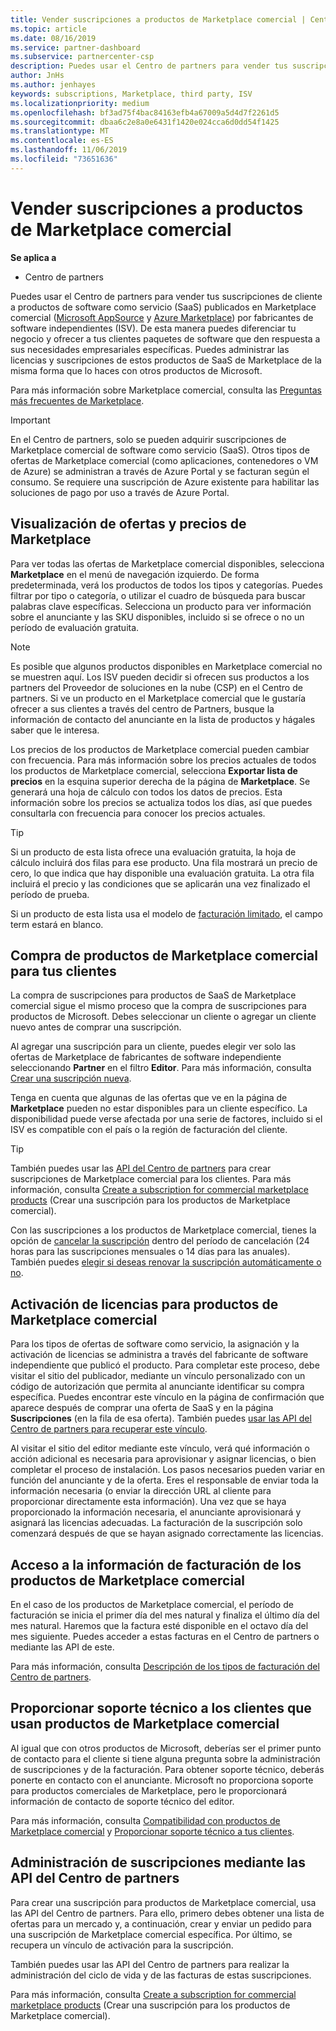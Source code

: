 ```yaml
---
title: Vender suscripciones a productos de Marketplace comercial | Centro de partners
ms.topic: article
ms.date: 08/16/2019
ms.service: partner-dashboard
ms.subservice: partnercenter-csp
description: Puedes usar el Centro de partners para vender tus suscripciones de cliente para productos de software como servicio (SaaS) publicados en Marketplace comercial por fabricantes de software independientes (ISV).
author: JnHs
ms.author: jenhayes
keywords: subscriptions, Marketplace, third party, ISV
ms.localizationpriority: medium
ms.openlocfilehash: bf3ad75f4bac84163efb4a67009a5d4d7f2261d5
ms.sourcegitcommit: dbaa6c2e8a0e6431f1420e024cca6d0dd54f1425
ms.translationtype: MT
ms.contentlocale: es-ES
ms.lasthandoff: 11/06/2019
ms.locfileid: "73651636"
---
```

# <a name="sell-subscriptions-to-commercial-marketplace-products"></a>Vender suscripciones a productos de Marketplace comercial

**Se aplica a**

- Centro de partners

Puedes usar el Centro de partners para vender tus suscripciones de cliente a productos de software como servicio (SaaS) publicados en Marketplace comercial ([Microsoft AppSource](https://appsource.microsoft.com/) y [Azure Marketplace](https://azuremarketplace.microsoft.com/)) por fabricantes de software independientes (ISV). De esta manera puedes diferenciar tu negocio y ofrecer a tus clientes paquetes de software que den respuesta a sus necesidades empresariales específicas. Puedes administrar las licencias y suscripciones de estos productos de SaaS de Marketplace de la misma forma que lo haces con otros productos de Microsoft.

Para más información sobre Marketplace comercial, consulta las [Preguntas más frecuentes de Marketplace](https://docs.microsoft.com/azure/marketplace/marketplace-faq-publisher-guide).

> [!IMPORTANT]
> En el Centro de partners, solo se pueden adquirir suscripciones de Marketplace comercial de software como servicio (SaaS). Otros tipos de ofertas de Marketplace comercial (como aplicaciones, contenedores o VM de Azure) se administran a través de Azure Portal y se facturan según el consumo. Se requiere una suscripción de Azure existente para habilitar las soluciones de pago por uso a través de Azure Portal.

## <a name="view-marketplace-offers-and-pricing"></a>Visualización de ofertas y precios de Marketplace

Para ver todas las ofertas de Marketplace comercial disponibles, selecciona **Marketplace** en el menú de navegación izquierdo. De forma predeterminada, verá los productos de todos los tipos y categorías. Puedes filtrar por tipo o categoría, o utilizar el cuadro de búsqueda para buscar palabras clave específicas. Selecciona un producto para ver información sobre el anunciante y las SKU disponibles, incluido si se ofrece o no un período de evaluación gratuita.

> [!NOTE]
> Es posible que algunos productos disponibles en Marketplace comercial no se muestren aquí. Los ISV pueden decidir si ofrecen sus productos a los partners del Proveedor de soluciones en la nube (CSP) en el Centro de partners. Si ve un producto en el Marketplace comercial que le gustaría ofrecer a sus clientes a través del centro de Partners, busque la información de contacto del anunciante en la lista de productos y hágales saber que le interesa.

Los precios de los productos de Marketplace comercial pueden cambiar con frecuencia. Para más información sobre los precios actuales de todos los productos de Marketplace comercial, selecciona **Exportar lista de precios** en la esquina superior derecha de la página de **Marketplace**. Se generará una hoja de cálculo con todos los datos de precios. Esta información sobre los precios se actualiza todos los días, así que puedes consultarla con frecuencia para conocer los precios actuales.

> [!TIP]
> Si un producto de esta lista ofrece una evaluación gratuita, la hoja de cálculo incluirá dos filas para ese producto. Una fila mostrará un precio de cero, lo que indica que hay disponible una evaluación gratuita. La otra fila incluirá el precio y las condiciones que se aplicarán una vez finalizado el período de prueba.
>
> Si un producto de esta lista usa el modelo de [facturación limitado](https://docs.microsoft.com/azure/marketplace/partner-center-portal/saas-metered-billing), el campo term estará en blanco.

## <a name="purchase-commercial-marketplace-products-for-your-customers"></a>Compra de productos de Marketplace comercial para tus clientes

La compra de suscripciones para productos de SaaS de Marketplace comercial sigue el mismo proceso que la compra de suscripciones para productos de Microsoft. Debes seleccionar un cliente o agregar un cliente nuevo antes de comprar una suscripción.

Al agregar una suscripción para un cliente, puedes elegir ver solo las ofertas de Marketplace de fabricantes de software independiente seleccionando **Partner** en el filtro **Editor**. Para más información, consulta [Crear una suscripción nueva](create-a-new-subscription.md).

Tenga en cuenta que algunas de las ofertas que ve en la página de **Marketplace** pueden no estar disponibles para un cliente específico. La disponibilidad puede verse afectada por una serie de factores, incluido si el ISV es compatible con el país o la región de facturación del cliente.

> [!TIP]
> También puedes usar las [API del Centro de partners](https://docs.microsoft.com/partner-center/develop/) para crear suscripciones de Marketplace comercial para los clientes. Para más información, consulta [Create a subscription for commercial marketplace products](https://docs.microsoft.com/partner-center/develop/create-subscription-azure-marketplace-products) (Crear una suscripción para los productos de Marketplace comercial).

Con las suscripciones a los productos de Marketplace comercial, tienes la opción de [cancelar la suscripción](https://docs.microsoft.com/partner-center/create-a-new-subscription#cancel-a-subscription) dentro del período de cancelación (24 horas para las suscripciones mensuales o 14 días para las anuales). También puedes [elegir si deseas renovar la suscripción automáticamente o no](https://docs.microsoft.com/partner-center/create-a-new-subscription#choose-whether-to-automatically-renew-an-azure-marketplace-subscription).

## <a name="license-activation-for-commercial-marketplace-products"></a>Activación de licencias para productos de Marketplace comercial

Para los tipos de ofertas de software como servicio, la asignación y la activación de licencias se administra a través del fabricante de software independiente que publicó el producto. Para completar este proceso, debe visitar el sitio del publicador, mediante un vínculo personalizado con un código de autorización que permita al anunciante identificar su compra específica. Puedes encontrar este vínculo en la página de confirmación que aparece después de comprar una oferta de SaaS y en la página **Suscripciones** (en la fila de esa oferta). También puedes [usar las API del Centro de partners para recuperar este vínculo](https://docs.microsoft.com/partner-center/develop/get-activation-link-by-order-line-item).

Al visitar el sitio del editor mediante este vínculo, verá qué información o acción adicional es necesaria para aprovisionar y asignar licencias, o bien completar el proceso de instalación. Los pasos necesarios pueden variar en función del anunciante y de la oferta. Eres el responsable de enviar toda la información necesaria (o enviar la dirección URL al cliente para proporcionar directamente esta información). Una vez que se haya proporcionado la información necesaria, el anunciante aprovisionará y asignará las licencias adecuadas. La facturación de la suscripción solo comenzará después de que se hayan asignado correctamente las licencias.

## <a name="access-billing-info-for-commercial-marketplace-products"></a>Acceso a la información de facturación de los productos de Marketplace comercial

En el caso de los productos de Marketplace comercial, el período de facturación se inicia el primer día del mes natural y finaliza el último día del mes natural. Haremos que la factura esté disponible en el octavo día del mes siguiente. Puedes acceder a estas facturas en el Centro de partners o mediante las API de este.

Para más información, consulta [Descripción de los tipos de facturación del Centro de partners](https://docs.microsoft.com/partner-center/billing-different-types#billing-for-one-time-and-select-recurring-charges).

## <a name="provide-support-for-customers-using-commercial-marketplace-products"></a>Proporcionar soporte técnico a los clientes que usan productos de Marketplace comercial

Al igual que con otros productos de Microsoft, deberías ser el primer punto de contacto para el cliente si tiene alguna pregunta sobre la administración de suscripciones y de la facturación. Para obtener soporte técnico, deberás ponerte en contacto con el anunciante. Microsoft no proporciona soporte para productos comerciales de Marketplace, pero le proporcionará información de contacto de soporte técnico del editor.

Para más información, consulta [Compatibilidad con productos de Marketplace comercial](https://docs.microsoft.com/partner-center/report-problems-on-behalf-of-a-customer#support-for-commercial-marketplace-products) y [Proporcionar soporte técnico a tus clientes](https://docs.microsoft.com/partner-center/customer-support).

## <a name="manage-subscriptions-using-partner-center-apis"></a>Administración de suscripciones mediante las API del Centro de partners

Para crear una suscripción para productos de Marketplace comercial, usa las API del Centro de partners. Para ello, primero debes obtener una lista de ofertas para un mercado y, a continuación, crear y enviar un pedido para una suscripción de Marketplace comercial específica. Por último, se recupera un vínculo de activación para la suscripción.

También puedes usar las API del Centro de partners para realizar la administración del ciclo de vida y de las facturas de estas suscripciones.

Para más información, consulta [Create a subscription for commercial marketplace products](https://docs.microsoft.com/partner-center/develop/create-subscription-azure-marketplace-products) (Crear una suscripción para los productos de Marketplace comercial).